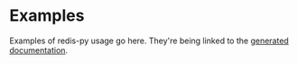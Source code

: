 # Examples

Examples of redis-py usage go here. They're being linked to the [generated documentation](https://redis.readthedocs.org).
